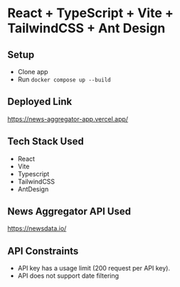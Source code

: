 # React + TypeScript + Vite + TailwindCSS + Ant Design


## Setup

- Clone app
- Run `docker compose up --build`

## Deployed Link
https://news-aggregator-app.vercel.app/

## Tech Stack Used
 - React
 - Vite
 - Typescript
 - TailwindCSS
 - AntDesign

## News Aggregator API Used
  https://newsdata.io/

## API Constraints
 - API key has a usage limit (200 request per API key).
 - API does not support date filtering
